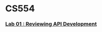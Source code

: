 # CS554

### [Lab 01 : Reviewing API Development](https://github.com/compmonk/CS554/tree/master/Lab%2001)
